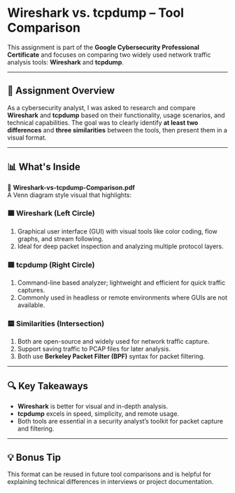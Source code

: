 # Wireshark vs. tcpdump – Tool Comparison

This assignment is part of the **Google Cybersecurity Professional Certificate** and focuses on comparing two widely used network traffic analysis tools: **Wireshark** and **tcpdump**.

---

## 📘 Assignment Overview

As a cybersecurity analyst, I was asked to research and compare **Wireshark** and **tcpdump** based on their functionality, usage scenarios, and technical capabilities. The goal was to clearly identify **at least two differences** and **three similarities** between the tools, then present them in a visual format.

---

## 📊 What's Inside

📄 **Wireshark-vs-tcpdump-Comparison.pdf**  
A Venn diagram style visual that highlights:

### 🟦 Wireshark (Left Circle)
1. Graphical user interface (GUI) with visual tools like color coding, flow graphs, and stream following.  
2. Ideal for deep packet inspection and analyzing multiple protocol layers.

### 🟥 tcpdump (Right Circle)
1. Command-line based analyzer; lightweight and efficient for quick traffic captures.  
2. Commonly used in headless or remote environments where GUIs are not available.

### 🟨 Similarities (Intersection)
1. Both are open-source and widely used for network traffic capture.  
2. Support saving traffic to PCAP files for later analysis.  
3. Both use **Berkeley Packet Filter (BPF)** syntax for packet filtering.

---

## 🔍 Key Takeaways

- **Wireshark** is better for visual and in-depth analysis.
- **tcpdump** excels in speed, simplicity, and remote usage.
- Both tools are essential in a security analyst’s toolkit for packet capture and filtering.

---

## 💡 Bonus Tip

This format can be reused in future tool comparisons and is helpful for explaining technical differences in interviews or project documentation.

